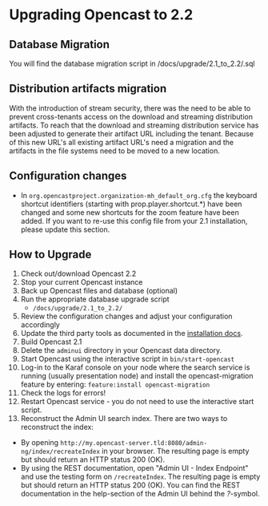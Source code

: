 # Upgrading Opencast to 2.2

## Database Migration
You will find the database migration script in /docs/upgrade/2.1_to_2.2/<vendor>.sql

## Distribution artifacts migration
With the introduction of stream security, there was the need to be able to prevent cross-tenants access on the 
download and streaming distribution artifacts. To reach that the download and streaming distribution service has been
adjusted to generate their artifact URL including the tenant. Because of this new URL's all existing artifact URL's 
need a migration and the artifacts in the file systems need to be moved to a new location.

## Configuration changes

* In `org.opencastproject.organization-mh_default_org.cfg` the keyboard shortcut identifiers (starting with 
prop.player.shortcut.*) have been changed and some new shortcuts for the zoom feature have been added. 
If you want to re-use this config file from your 2.1 installation, please update this section.

## How to Upgrade

1. Check out/download Opencast 2.2
2. Stop your current Opencast instance
3. Back up Opencast files and database (optional)
4. Run the appropriate database upgrade script
     - `/docs/upgrade/2.1_to_2.2/`
5. Review the configuration changes and adjust your configuration accordingly
6. Update the third party tools as documented in the [installation docs](../installation/index.md).
7. Build Opencast 2.1
8. Delete the `adminui` directory in your Opencast data directory.
9. Start Opencast using the interactive script in `bin/start-opencast`
10. Log-in to the Karaf console on your node where the search service is running (usually presentation node) and install the opencast-migration feature by entering: `feature:install opencast-migration`
11. Check the logs for errors!
12. Restart Opencast service - you do not need to use the interactive start script.
13. Reconstruct the Admin UI search index. There are two ways to reconstruct the index:

  * By opening `http://my.opencast-server.tld:8080/admin-ng/index/recreateIndex` in your browser.
    The resulting page is empty but should return an HTTP status 200 (OK).
  * By using the REST documentation, open "Admin UI - Index Endpoint" and use the testing form on `/recreateIndex`.
    The resulting page is empty but should return an HTTP status 200 (OK).
    You can find the REST documentation in the help-section of the Admin UI behind the *?*-symbol.

